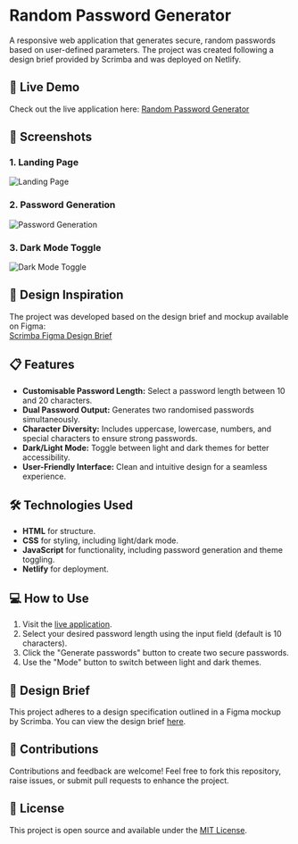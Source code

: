 # Random Password Generator

A responsive web application that generates secure, random passwords based on user-defined parameters. The project was created following a design brief provided by Scrimba and was deployed on Netlify.

## 🚀 Live Demo
Check out the live application here: [Random Password Generator](https://password-genmaker.netlify.app/)

## 📸 Screenshots

### 1. Landing Page
![Landing Page](path/to/screenshot1.png)

### 2. Password Generation
![Password Generation](path/to/screenshot2.png)

### 3. Dark Mode Toggle
![Dark Mode Toggle](path/to/screenshot3.png)

## 🎨 Design Inspiration
The project was developed based on the design brief and mockup available on Figma:  
[Scrimba Figma Design Brief](https://www.figma.com/design/aEDNgiKWtHyLnWxEFGgGTH/Random-Password-Generator-(New-version)-(Copy)?node-id=0-1&node-type=canvas&t=wnkX0nVrd7Ih6Lna-0)

## 📋 Features
- **Customisable Password Length:** Select a password length between 10 and 20 characters.
- **Dual Password Output:** Generates two randomised passwords simultaneously.
- **Character Diversity:** Includes uppercase, lowercase, numbers, and special characters to ensure strong passwords.
- **Dark/Light Mode:** Toggle between light and dark themes for better accessibility.
- **User-Friendly Interface:** Clean and intuitive design for a seamless experience.

## 🛠️ Technologies Used
- **HTML** for structure.
- **CSS** for styling, including light/dark mode.
- **JavaScript** for functionality, including password generation and theme toggling.
- **Netlify** for deployment.

## 💻 How to Use
1. Visit the [live application](https://password-genmaker.netlify.app/).
2. Select your desired password length using the input field (default is 10 characters).
3. Click the "Generate passwords" button to create two secure passwords.
4. Use the "Mode" button to switch between light and dark themes.

## 📝 Design Brief
This project adheres to a design specification outlined in a Figma mockup by Scrimba. You can view the design brief [here](https://www.figma.com/design/aEDNgiKWtHyLnWxEFGgGTH/Random-Password-Generator-(New-version)-(Copy)?node-id=0-1&node-type=canvas&t=wnkX0nVrd7Ih6Lna-0).

## 🤝 Contributions
Contributions and feedback are welcome! Feel free to fork this repository, raise issues, or submit pull requests to enhance the project.

## 📄 License
This project is open source and available under the [MIT License](https://opensource.org/licenses/MIT).
